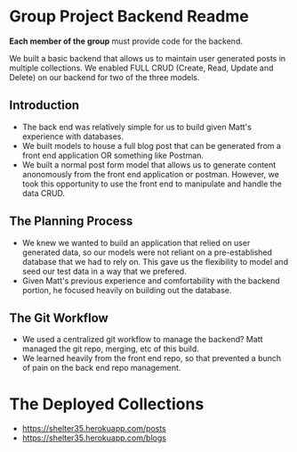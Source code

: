 # Group Project Backend Readme

**Each member of the group** must provide code for the backend.

We built a basic backend that allows us to maintain user generated posts in multiple collections. We enabled FULL CRUD (Create, Read, Update and Delete) on our backend for two of the three models.

## Introduction

- The back end was relatively simple for us to build given Matt's experience with databases.
- We built models to house a full blog post that can be generated from a front end application OR something like Postman.
- We built a normal post form model that allows us to generate content anonomously from the front end application or postman. However, we took this opportunity to use the front end to manipulate and handle the data CRUD.

## The Planning Process

- We knew we wanted to build an application that relied on user generated data, so our models were not reliant on a pre-established database that we had to rely on. This gave us the flexibility to model and seed our test data in a way that we prefered.
- Given Matt's previous experience and comfortability with the backend portion, he focused heavily on building out the database.

## The Git Workflow

- We used a centralized git workflow to manage the backend? Matt managed the git repo, merging, etc of this build.
- We learned heavily from the front end repo, so that prevented a bunch of pain on the back end repo management.

# The Deployed Collections

- https://shelter35.herokuapp.com/posts
- https://shelter35.herokuapp.com/blogs
